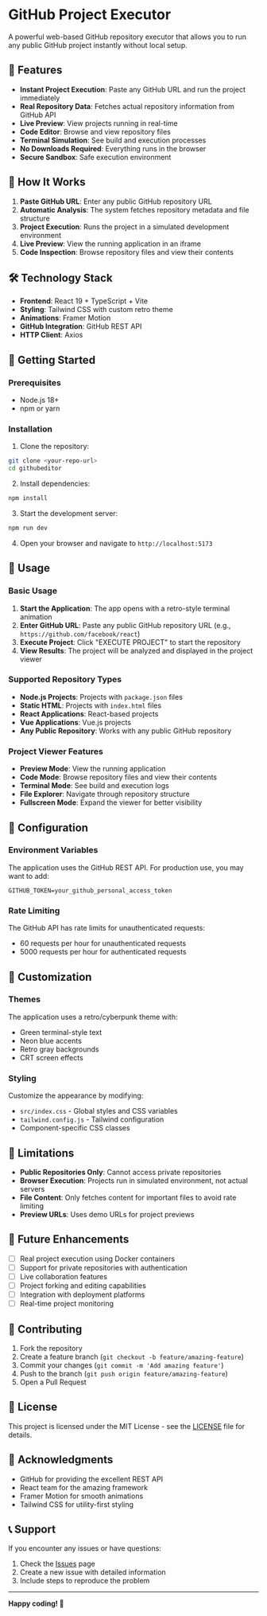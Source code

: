 # GitHub Project Executor

A powerful web-based GitHub repository executor that allows you to run any public GitHub project instantly without local setup.

## 🚀 Features

- **Instant Project Execution**: Paste any GitHub URL and run the project immediately
- **Real Repository Data**: Fetches actual repository information from GitHub API
- **Live Preview**: View projects running in real-time
- **Code Editor**: Browse and view repository files
- **Terminal Simulation**: See build and execution processes
- **No Downloads Required**: Everything runs in the browser
- **Secure Sandbox**: Safe execution environment

## 🎯 How It Works

1. **Paste GitHub URL**: Enter any public GitHub repository URL
2. **Automatic Analysis**: The system fetches repository metadata and file structure
3. **Project Execution**: Runs the project in a simulated development environment
4. **Live Preview**: View the running application in an iframe
5. **Code Inspection**: Browse repository files and view their contents

## 🛠️ Technology Stack

- **Frontend**: React 19 + TypeScript + Vite
- **Styling**: Tailwind CSS with custom retro theme
- **Animations**: Framer Motion
- **GitHub Integration**: GitHub REST API
- **HTTP Client**: Axios

## 🚀 Getting Started

### Prerequisites

- Node.js 18+ 
- npm or yarn

### Installation

1. Clone the repository:
```bash
git clone <your-repo-url>
cd githubeditor
```

2. Install dependencies:
```bash
npm install
```

3. Start the development server:
```bash
npm run dev
```

4. Open your browser and navigate to `http://localhost:5173`

## 📖 Usage

### Basic Usage

1. **Start the Application**: The app opens with a retro-style terminal animation
2. **Enter GitHub URL**: Paste any public GitHub repository URL (e.g., `https://github.com/facebook/react`)
3. **Execute Project**: Click "EXECUTE PROJECT" to start the repository
4. **View Results**: The project will be analyzed and displayed in the project viewer

### Supported Repository Types

- **Node.js Projects**: Projects with `package.json` files
- **Static HTML**: Projects with `index.html` files
- **React Applications**: React-based projects
- **Vue Applications**: Vue.js projects
- **Any Public Repository**: Works with any public GitHub repository

### Project Viewer Features

- **Preview Mode**: View the running application
- **Code Mode**: Browse repository files and view their contents
- **Terminal Mode**: See build and execution logs
- **File Explorer**: Navigate through repository structure
- **Fullscreen Mode**: Expand the viewer for better visibility

## 🔧 Configuration

### Environment Variables

The application uses the GitHub REST API. For production use, you may want to add:

```env
GITHUB_TOKEN=your_github_personal_access_token
```

### Rate Limiting

The GitHub API has rate limits for unauthenticated requests:
- 60 requests per hour for unauthenticated requests
- 5000 requests per hour for authenticated requests

## 🎨 Customization

### Themes

The application uses a retro/cyberpunk theme with:
- Green terminal-style text
- Neon blue accents
- Retro gray backgrounds
- CRT screen effects

### Styling

Customize the appearance by modifying:
- `src/index.css` - Global styles and CSS variables
- `tailwind.config.js` - Tailwind configuration
- Component-specific CSS classes

## 🚧 Limitations

- **Public Repositories Only**: Cannot access private repositories
- **Browser Execution**: Projects run in simulated environment, not actual servers
- **File Content**: Only fetches content for important files to avoid rate limiting
- **Preview URLs**: Uses demo URLs for project previews

## 🔮 Future Enhancements

- [ ] Real project execution using Docker containers
- [ ] Support for private repositories with authentication
- [ ] Live collaboration features
- [ ] Project forking and editing capabilities
- [ ] Integration with deployment platforms
- [ ] Real-time project monitoring

## 🤝 Contributing

1. Fork the repository
2. Create a feature branch (`git checkout -b feature/amazing-feature`)
3. Commit your changes (`git commit -m 'Add amazing feature'`)
4. Push to the branch (`git push origin feature/amazing-feature`)
5. Open a Pull Request

## 📝 License

This project is licensed under the MIT License - see the [LICENSE](LICENSE) file for details.

## 🙏 Acknowledgments

- GitHub for providing the excellent REST API
- React team for the amazing framework
- Framer Motion for smooth animations
- Tailwind CSS for utility-first styling

## 📞 Support

If you encounter any issues or have questions:

1. Check the [Issues](https://github.com/yourusername/githubeditor/issues) page
2. Create a new issue with detailed information
3. Include steps to reproduce the problem

---

**Happy coding! 🎉**